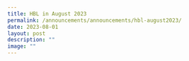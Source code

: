 ```yaml
---
title: HBL in August 2023
permalink: /announcements/announcements/hbl-august2023/
date: 2023-08-01
layout: post
description: ""
image: ""
---
```

